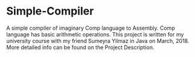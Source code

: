 # Simple-Compiler
A simple compiler of imaginary Comp language to Assembly. Comp language has basic arithmetic operations. This project is written for my university course with my friend Sumeyra Yilmaz in Java on March, 2018.
More detailed info can be found on the Project Description. 
